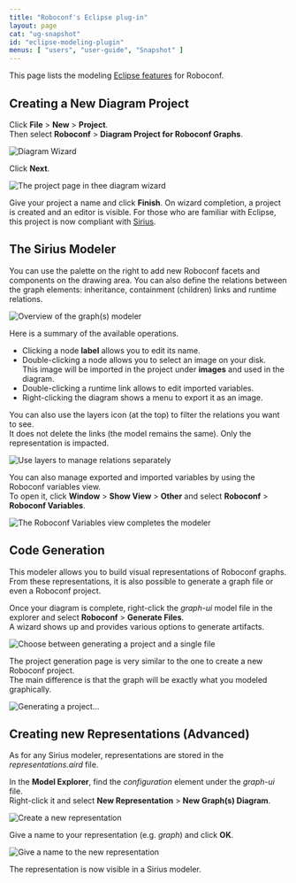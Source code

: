 ```yaml
---
title: "Roboconf's Eclipse plug-in"
layout: page
cat: "ug-snapshot"
id: "eclipse-modeling-plugin"
menus: [ "users", "user-guide", "Snapshot" ]
---
```


This page lists the modeling [Eclipse features](eclipse-plugins.html) for Roboconf.


## Creating a New Diagram Project

Click **File** > **New** > **Project**.  
Then select **Roboconf** > **Diagram Project for Roboconf Graphs**.

<img src="/resources/img/eclipse-modeler-wizard.png" alt="Diagram Wizard" class="gs" />

Click **Next**.

<img src="/resources/img/eclipse-modeler-wizard-page.png" alt="The project page in thee diagram wizard" class="gs" />

Give your project a name and click **Finish**. On wizard completion, a project is created and an editor is visible.
For those who are familiar with Eclipse, this project is now compliant with [Sirius](https://eclipse.org/sirius/).


## The Sirius Modeler

You can use the palette on the right to add new Roboconf facets and components on the drawing area. You can also define the
relations between the graph elements: inheritance, containment (children) links and runtime relations.

<img src="/resources/img/eclipse-modeler-overview.png" alt="Overview of the graph(s) modeler" class="gs" />

Here is a summary of the available operations.

* Clicking a node **label** allows you to edit its name.
* Double-clicking a node allows you to select an image on your disk.  
This image will be imported in the project under **images** and used in the diagram.
* Double-clicking a runtime link allows to edit imported variables.
* Right-clicking the diagram shows a menu to export it as an image.

You can also use the layers icon (at the top) to filter the relations you want to see.  
It does not delete the links (the model remains the same). Only the representation is impacted.

<img src="/resources/img/eclipse-modeler-layers.png" alt="Use layers to manage relations separately" class="gs" />

You can also manage exported and imported variables by using the Roboconf variables view.  
To open it, click **Window** > **Show View** > **Other** and select **Roboconf** > **Roboconf Variables**.

<img src="/resources/img/eclipse-modeler-sample-diagram.png" alt="The Roboconf Variables view completes the modeler" class="gs" />


## Code Generation

This modeler allows you to build visual representations of Roboconf graphs.  
From these representations, it is also possible to generate a graph file or even a Roboconf project.

Once your diagram is complete, right-click the *graph-ui* model file in the explorer and select
**Roboconf** > **Generate Files**.  
A wizard shows up and provides various options to generate artifacts.

<img src="/resources/img/eclipse-modeler-generation-page-1.png" alt="Choose between generating a project and a single file" class="gs" />

The project generation page is very similar to the one to create a new Roboconf project.  
The main difference is that the graph will be exactly what you modeled graphically.

<img src="/resources/img/eclipse-modeler-generation-page-2.png" alt="Generating a project..." class="gs" />


## Creating new Representations (Advanced)

As for any Sirius modeler, representations are stored in the *representations.aird* file.

In the **Model Explorer**, find the *configuration* element under the *graph-ui* file.  
Right-click it and select **New Representation** > **New Graph(s) Diagram**.

<img src="/resources/img/eclipse-modeler-new-representation.png" alt="Create a new representation" class="gs" />

Give a name to your representation (e.g. *graph*) and click **OK**.

<img src="/resources/img/eclipse-modeler-new-representation-name.png" alt="Give a name to the new representation" class="gs" />

The representation is now visible in a Sirius modeler.  

